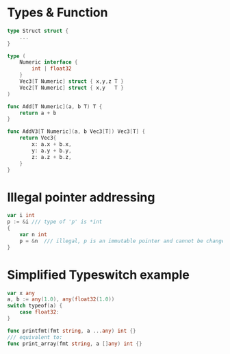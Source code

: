 # Types & Function
```go
type Struct struct {
	...
}

type (
	Numeric interface {
		int | float32
	}
	Vec3[T Numeric] struct { x,y,z T }
	Vec2[T Numeric] struct { x,y   T }
)

func Add[T Numeric](a, b T) T {
	return a + b
}

func AddV3[T Numeric](a, b Vec3[T]) Vec3[T] {
	return Vec3{
		x: a.x + b.x,
		y: a.y + b.y,
		z: a.z + b.z,
	}
}
```


# Illegal pointer addressing
```go
var i int
p := &i /// type of 'p' is *int
{
	var n int
	p = &n  /// illegal, p is an immutable pointer and cannot be changed.
}
```

# Simplified Typeswitch example
```go
var x any
a, b := any(1.0), any(float32(1.0))
switch typeof(a) {
	case float32:
}

func printfmt(fmt string, a ...any) int {}
/// equivalent to:
func print_array(fmt string, a []any) int {}
```
